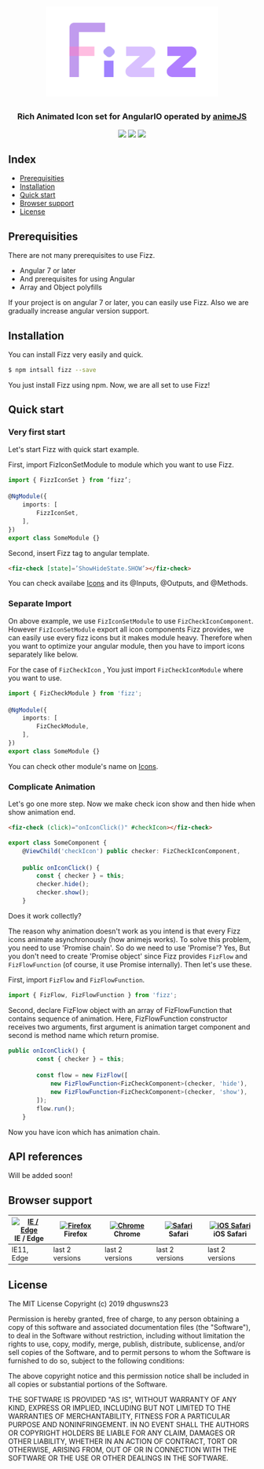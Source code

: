 <h1 align="center">
  <img width="350" src="/assets/documentations/fizz-logo.png">

</h1>
<h3 align="center">Rich Animated Icon set for AngularIO operated by <a href="https://github.com/juliangarnier/anime">animeJS</a></h3>
<p align="center">
  <a href="http://fizz.ohjun.me"><img src="https://img.shields.io/badge/npm-6.1.0-blue.svg"></a>
  <a href="http://fizz.ohjun.me"><img src="https://img.shields.io/badge/version-0.1.0--alpha-green.svg"></a>
  <a href="http://fizz.ohjun.me"><img src="https://img.shields.io/badge/angular-7.0-red.svg"></a>
</p>

<h2>Index</h2>
<ul>
  <li><a href="#prerequisities">Prerequisities</a></li>
  <li><a href="#installation">Installation</a></li>
  <li><a href="#quick-start">Quick start</a></li>
  <li><a href="#browser-support">Browser support</a></li>
  <li><a href="#license">License</a></li>
</ul>

## Prerequisities

There are not many prerequisites to use Fizz.

- Angular 7 or later
- And prerequisites for using Angular
- Array and Object polyfills

If your project is on angular 7 or later, you can easily use Fizz. Also we are gradually increase angular version support.

## Installation

You can install Fizz very easily and quick.

```bash
$ npm intsall fizz --save
```

You just install Fizz using npm. Now, we are all set to use Fizz!

## Quick start

### Very first start

Let's start Fizz with quick start example.

First, import FizIconSetModule to module which you want to use Fizz.

```typescript
import { FizzIconSet } from ‘fizz’;

@NgModule({
	imports: [
		FizzIconSet,
	],
})
export class SomeModule {}
```

Second, insert Fizz tag to angular template.

```html
<fiz-check [state]=’ShowHideState.SHOW’></fiz-check>
```

You can check availabe [Icons](http://fizz.ohjun.me/icons) and its @Inputs, @Outputs, and @Methods.

### Separate Import

On above example, we use `FizIconSetModule` to use `FizCheckIconComponent`. However `FizIconSetModule` export all icon components Fizz provides, we can easily use every fizz icons but it makes module heavy. Therefore when you want to optimize your angular module, then you have to import icons separately like below.

For the case of `FizCheckIcon` , You just import `FizCheckIconModule` where you want to use.

```typescript
import { FizCheckModule } from 'fizz';

@NgModule({
    imports: [
        FizCheckModule,
    ],
})
export class SomeModule {}
```

You can check other module's name on [Icons](http://fizz.ohjun.me/icons).

### Complicate Animation

Let's go one more step. Now we make check icon show and then hide when show animation end.

```html
<fiz-check (click)="onIconClick()" #checkIcon></fiz-check>
```

```typescript
export class SomeComponent {
    @ViewChild('checkIcon') public checker: FizCheckIconComponent,
    
    public onIconClick() {
        const { checker } = this;
        checker.hide();
        checker.show();
    }
```

Does it work collectly?

The reason why animation doesn't work as you intend is that every Fizz icons animate asynchronously (how animejs works). To solve this problem, you need to use 'Promise chain'. So do we need to use 'Promise'? Yes, But you don't need to create 'Promise object' since Fizz provides `FizFlow` and `FizFlowFunction` (of course, it use Promise internally). Then let's use these.

First, import `FizFlow` and `FizFlowFunction`.

```typescript
import { FizFlow, FizFlowFunction } from 'fizz';
```

Second, declare FizFlow object with an array of FizFlowFunction that contains sequence of animation. Here, FizFlowFunction constructor receives two arguments, first argument is animation target component and second is method name which return promise.

```typescript
public onIconClick() {
        const { checker } = this;

        const flow = new FizFlow([
            new FizFlowFunction<FizCheckComponent>(checker, 'hide'),
            new FizFlowFunction<FizCheckComponent>(checker, 'show'),
        ]);
        flow.run();
    }
```

Now you have icon which has animation chain.

## API references

Will be added soon!

## Browser support

| [<img src="https://raw.githubusercontent.com/alrra/browser-logos/master/src/edge/edge_48x48.png" alt="IE / Edge" width="24px" height="24px" />](http://godban.github.io/browsers-support-badges/)</br>IE / Edge | [<img src="https://raw.githubusercontent.com/alrra/browser-logos/master/src/firefox/firefox_48x48.png" alt="Firefox" width="24px" height="24px" />](http://godban.github.io/browsers-support-badges/)</br>Firefox | [<img src="https://raw.githubusercontent.com/alrra/browser-logos/master/src/chrome/chrome_48x48.png" alt="Chrome" width="24px" height="24px" />](http://godban.github.io/browsers-support-badges/)</br>Chrome | [<img src="https://raw.githubusercontent.com/alrra/browser-logos/master/src/safari/safari_48x48.png" alt="Safari" width="24px" height="24px" />](http://godban.github.io/browsers-support-badges/)</br>Safari | [<img src="https://raw.githubusercontent.com/alrra/browser-logos/master/src/safari-ios/safari-ios_48x48.png" alt="iOS Safari" width="24px" height="24px" />](http://godban.github.io/browsers-support-badges/)</br>iOS Safari |
| --------- | --------- | --------- | --------- | --------- |
| IE11, Edge| last 2 versions| last 2 versions| last 2 versions| last 2 versions

## License

The MIT License Copyright (c) 2019 dhguswns23

Permission is hereby granted, free of charge, to any person obtaining a copy of this software and associated documentation files (the "Software"), to deal in the Software without restriction, including without limitation the rights to use, copy, modify, merge, publish, distribute, sublicense, and/or sell copies of the Software, and to permit persons to whom the Software is furnished to do so, subject to the following conditions:

The above copyright notice and this permission notice shall be included in all copies or substantial portions of the Software.

THE SOFTWARE IS PROVIDED "AS IS", WITHOUT WARRANTY OF ANY KIND, EXPRESS OR IMPLIED, INCLUDING BUT NOT LIMITED TO THE WARRANTIES OF MERCHANTABILITY, FITNESS FOR A PARTICULAR PURPOSE AND NONINFRINGEMENT. IN NO EVENT SHALL THE AUTHORS OR COPYRIGHT HOLDERS BE LIABLE FOR ANY CLAIM, DAMAGES OR OTHER LIABILITY, WHETHER IN AN ACTION OF CONTRACT, TORT OR OTHERWISE, ARISING FROM, OUT OF OR IN CONNECTION WITH THE SOFTWARE OR THE USE OR OTHER DEALINGS IN THE SOFTWARE.
